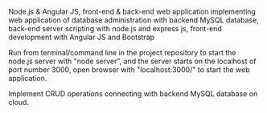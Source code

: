 Node.js & Angular JS, front-end & back-end web application implementing web application of database administration with backend MySQL database, back-end server scripting with node.js and express js, front-end development with Angular JS and Bootstrap

Run from terminal/command line in the project repository to start the node.js server with "node server", and the server starts on the localhost of port number 3000,
open browser with "localhost:3000/" to start the web application.

Implement CRUD operations connecting with backend MySQL database on cloud. 
